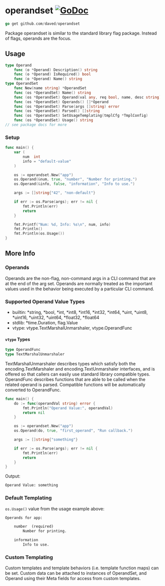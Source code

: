 # operandset [![GoDoc](https://pkg.go.dev/badge/github.com/daved/operandset.svg)](https://pkg.go.dev/github.com/daved/operandset)

```go
go get github.com/daved/operandset
```

Package operandset is similar to the standard library flag package. Instead of flags, operands are
the focus.

## Usage

```go
type Operand
    func (o *Operand) Description() string
    func (o *Operand) IsRequired() bool
    func (o *Operand) Name() string
type OperandSet
    func New(name string) *OperandSet
    func (os *OperandSet) Name() string
    func (os *OperandSet) Operand(val any, req bool, name, desc string) *Operand
    func (os *OperandSet) Operands() []*Operand
    func (os *OperandSet) Parse(args []string) error
    func (os *OperandSet) Parsed() []string
    func (os *OperandSet) SetUsageTemplating(tmplCfg *TmplConfig)
    func (os *OperandSet) Usage() string
// see package docs for more
```

### Setup

```go
func main() {
    var (
        num  int
        info = "default-value"
    )

    os := operandset.New("app")
    os.Operand(&num, true, "number", "Number for printing.")
    os.Operand(&info, false, "information", "Info to use.")

    args := []string{"42", "non-default"}

    if err := os.Parse(args); err != nil {
        fmt.Println(err)
        return
    }

    fmt.Printf("Num: %d, Info: %s\n", num, info)
    fmt.Println()
    fmt.Println(os.Usage())
}
```

## More Info

### Operands

Operands are the non-flag, non-command args in a CLI command that are at the end of the arg set.
Operands are normally treated as the important values used in the behavior being executed by a
particular CLI command.

### Supported Operand Value Types

- builtin: *string, *bool, *int, *int8, *int16, *int32, *int64, *uint, *uint8, *uint16, *uint32,
*uint64, *float32, *float64
- stdlib: *time.Duration, flag.Value
- vtype: vtype.TextMarshalUnmarshaler, vtype.OperandFunc

#### `vtype` Types

```go
type OperandFunc
type TextMarshalUnmarshaler
```

TextMarshalUnmarshaler describes types which satisfy both the encoding.TextMarshaler and
encoding.TextUnmarshaler interfaces, and is offered so that callers can easily use standard library
compatible types. OperandFunc describes functions that are able to be called when the related
operand is parsed. Compatible functions will be automatically converted to OperandFunc.

```go
func main() {
    do := func(operandVal string) error {
        fmt.Println("Operand Value:", operandVal)
        return nil
    }

    os := operandset.New("app")
    os.Operand(do, true, "first_operand", "Run callback.")

    args := []string{"something"}

    if err := os.Parse(args); err != nil {
        fmt.Println(err)
        return
    }
}
```
Output:
```txt
Operand Value: something
```

### Default Templating

`os.Usage()` value from the usage example above:

```txt
Operands for app:

    number  (required)
        Number for printing.

    information
        Info to use.
```

### Custom Templating

Custom templates and template behaviors (i.e. template function maps) can be set. Custom data can be
attached to instances of OperandSet, and Operand using their Meta fields for access from custom
templates.

